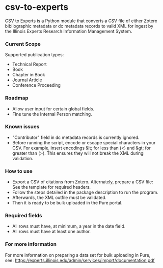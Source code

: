 # csv-to-experts
CSV to Experts is a Python module that converts a CSV file of either Zotero bibliographic metadata or dc metadata records to valid XML for ingest by the Illinois Experts Research Information Management System.

### Current Scope
Supported publication types:
- Technical Report
- Book
- Chapter in Book
- Journal Article
- Conference Proceeding

### Roadmap
- Allow user input for certain global fields.
- Fine tune the Internal Person matching. 

### Known issues
- "Contributor" field in dc metadata records is currently ignored.
- Before running the script, encode or escape special characters in your CSV.  For example, insert encodings \&lt; for less than (<) and \&gt; for greater than (>).
This ensures they will not break the XML during validation.

### How to use
- Export a CSV of citations from Zotero. Alternately, prepare a CSV file: See the template for required headers.  
- Follow the steps detailed in the package description to run the program. 
- Afterwards, the XML outfile must be validated. 
- Then it is ready to be bulk uploaded in the Pure portal.

### Required fields
- All rows must have, at minimum, a year in the date field.
- All rows must have at least one author.

### For more information
For more information on preparing a data set for bulk uploading in Pure, see: https://experts.illinois.edu/admin/services/import/documentation.pdf 
